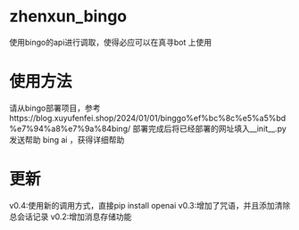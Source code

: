 # zhenxun_bingo
使用bingo的api进行调取，使得必应可以在真寻bot
上使用
# 使用方法
请从bingo部署项目，参考https://blog.xuyufenfei.shop/2024/01/01/binggo%ef%bc%8c%e5%a5%bd%e7%94%a8%e7%9a%84bing/
部署完成后将已经部署的网址填入__init__.py
发送帮助 bing ai ，获得详细帮助
# 更新
v0.4:使用新的调用方式，直接pip install openai
v0.3:增加了咒语，并且添加清除总会话记录
v0.2:增加消息存储功能
